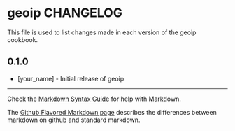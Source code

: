 geoip CHANGELOG
===============

This file is used to list changes made in each version of the geoip cookbook.

0.1.0
-----
- [your_name] - Initial release of geoip

- - -
Check the [Markdown Syntax Guide](http://daringfireball.net/projects/markdown/syntax) for help with Markdown.

The [Github Flavored Markdown page](http://github.github.com/github-flavored-markdown/) describes the differences between markdown on github and standard markdown.
